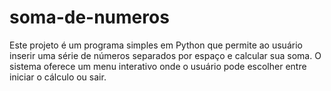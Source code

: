 # soma-de-numeros
 Este projeto é um programa simples em Python que permite ao usuário inserir uma série de números separados por espaço e calcular sua soma. O sistema oferece um menu interativo onde o usuário pode escolher entre iniciar o cálculo ou sair.
